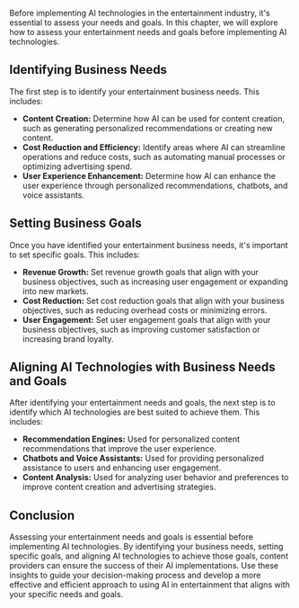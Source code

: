 
Before implementing AI technologies in the entertainment industry, it's essential to assess your needs and goals. In this chapter, we will explore how to assess your entertainment needs and goals before implementing AI technologies.

Identifying Business Needs
--------------------------

The first step is to identify your entertainment business needs. This includes:

* **Content Creation:** Determine how AI can be used for content creation, such as generating personalized recommendations or creating new content.
* **Cost Reduction and Efficiency:** Identify areas where AI can streamline operations and reduce costs, such as automating manual processes or optimizing advertising spend.
* **User Experience Enhancement:** Determine how AI can enhance the user experience through personalized recommendations, chatbots, and voice assistants.

Setting Business Goals
----------------------

Once you have identified your entertainment business needs, it's important to set specific goals. This includes:

* **Revenue Growth:** Set revenue growth goals that align with your business objectives, such as increasing user engagement or expanding into new markets.
* **Cost Reduction:** Set cost reduction goals that align with your business objectives, such as reducing overhead costs or minimizing errors.
* **User Engagement:** Set user engagement goals that align with your business objectives, such as improving customer satisfaction or increasing brand loyalty.

Aligning AI Technologies with Business Needs and Goals
------------------------------------------------------

After identifying your entertainment needs and goals, the next step is to identify which AI technologies are best suited to achieve them. This includes:

* **Recommendation Engines:** Used for personalized content recommendations that improve the user experience.
* **Chatbots and Voice Assistants:** Used for providing personalized assistance to users and enhancing user engagement.
* **Content Analysis:** Used for analyzing user behavior and preferences to improve content creation and advertising strategies.

Conclusion
----------

Assessing your entertainment needs and goals is essential before implementing AI technologies. By identifying your business needs, setting specific goals, and aligning AI technologies to achieve those goals, content providers can ensure the success of their AI implementations. Use these insights to guide your decision-making process and develop a more effective and efficient approach to using AI in entertainment that aligns with your specific needs and goals.
